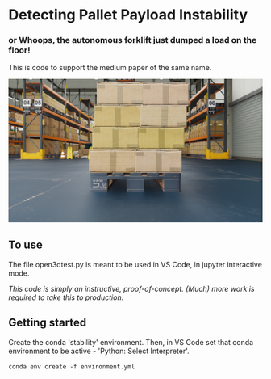 # Detecting Pallet Payload Instability
### or Whoops, the autonomous forklift just dumped a load on the floor!

This is code to support the medium paper of the same name.

![A tipping pallet](/images/rgb_0000.png)

## To use

The file open3dtest.py is meant to be used in VS Code, in jupyter interactive mode.

*This code is simply an instructive, proof-of-concept.    (Much) more work is required to take this to production.*


## Getting started

Create the conda 'stability' environment.    Then, in VS Code set that conda environment to be active - 'Python: Select Interpreter'.

```
conda env create -f environment.yml
```

